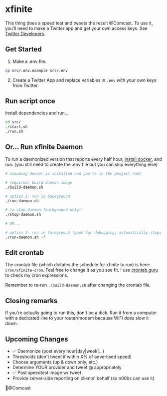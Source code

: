 # xfinite

This thing does a speed test and tweets the result @Comcast. To use it, you'll need to make a Twitter app and get your own access keys. See [Twitter Developers](https://developer.twitter.com/en/docs/basics/apps/overview.html).

## Get Started

1. Make a .env file.
```sh
cp src/.env.example src/.env
```

2. Create a Twitter App and replace variables in `.env` with your own keys from Twitter.

## Run script once
Install dependencies and run...
```sh
cd src/
./start.sh
./run.sh
```

## Or... Run xfinite Daemon
To run a daemonized version that reports every half hour, [install docker](https://www.google.com/search?q=install+docker&rlz=1C5CHFA_enUS754US754&oq=install+docker), and run:
(you still need to create the .env file but you can skip everything else)
```sh
# assuming docker is installed and you're in the project root

# required: build daemon image
./build-daemon.sh

# option 1: run in background
./run-daemon.sh

# to stop daemon (background only):
./stop-daemon.sh

# OR...

# option 2: run in foreground (good for debugging; automatically stops on CTRL-C)
./run-daemon.sh -f
```

## Edit crontab
The crontab file (which dictates the schedule for xfinite to run) is here: `cron/xfinite-cron`. Feel free to change it as you see fit. I use [crontab.guru](https://crontab.guru/) to check my cron expressions. 

Remember to re-run `./build-daemon.sh` after changing the crontab file.

## Closing remarks
If you're actually going to run this, don't be a dick. Run it from a computer with a dedicated line to your router/modem because WiFi *does* slow it down.

## Upcoming Changes

* ✅ Daemonize (post every hour|day|week|...)
* Thresholds (don't tweet if within X% of advertised speed)
* Choose arguments (up & down only, etc.)
* Determine YOUR provider and tweet @ appropriately
* ✅ Post speedtest image w/ tweet
* Provide server-side reporting on clients' behalf (so n00bs can use it)

🖕@Comcast
